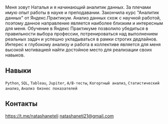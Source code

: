 Меня зовут Наталья и я начинающий аналитик данных. За плечами имую опыт работы в науке и преподавании. Закончила курс "Аналитик данных" от Яндекс.Практикум.
Анализ данных схож с научной работой, поэтому данное направление является наиболее близким и интересным для меня. 
Обучение в Яндекс Практикуме позволило убедиться в правильности выбора профессии, потренироваться над выполнением реальных задач и успешно укладываться в рамки строгих дедлайнов. Интерес к глубокому анализу и работа в коллективе является для меня высокой мотивацией найти достойное место для реализации своих навыков.

## Навыки
`Python`, `SQL`, `Tableau`, `Jupiter`, `A/B-тесты`, `Когортный анализ`, `Статистический анализ`, `Анализ бизнес показателей`

## Контакты
https://t.me/natashaneteli
natashaneti21@gmail.com 
